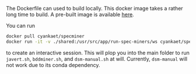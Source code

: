 The Dockerfile can used to build locally. This docker image takes a rather long time to build. A pre-built image is
available [here](https://hub.docker.com/repository/docker/cyankaet/specminer/general).

You can run
```bash
docker pull cyankaet/specminer
docker run -it -v ./shared:/usr/src/app/run-spec-miners/ws cyankaet/specminer
```
to create an interactive session. This will plop you into the main folder to run
`javert.sh`, `bddminer.sh`, and `dsm-manual.sh` at will. Currently, `dsm-manual` will
not work due to its conda dependency.